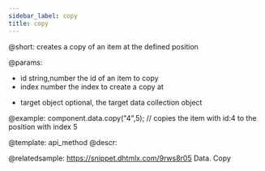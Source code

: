 ```yaml
---
sidebar_label: copy
title: copy
---          
```


@short: creates a copy of an item at the defined position
    
@params:
- id 			string,number		the id of an item to copy
- index			number				the index to create a copy at
* target		object				optional, the target data collection object

@example:
component.data.copy("4",5); // copies the item with id:4 to the position with index 5

@template: api_method
@descr:

@relatedsample: https://snippet.dhtmlx.com/9rws8r05	Data. Copy